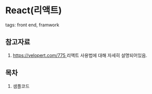 # React(리액트)
tags: front end, framwork

## 참고자료
1. [https://velopert.com/775 ](https://velopert.com/775) 리액트 사용법에 대해 자세히 설명되어있음.


## 목차
1. 샘플코드

